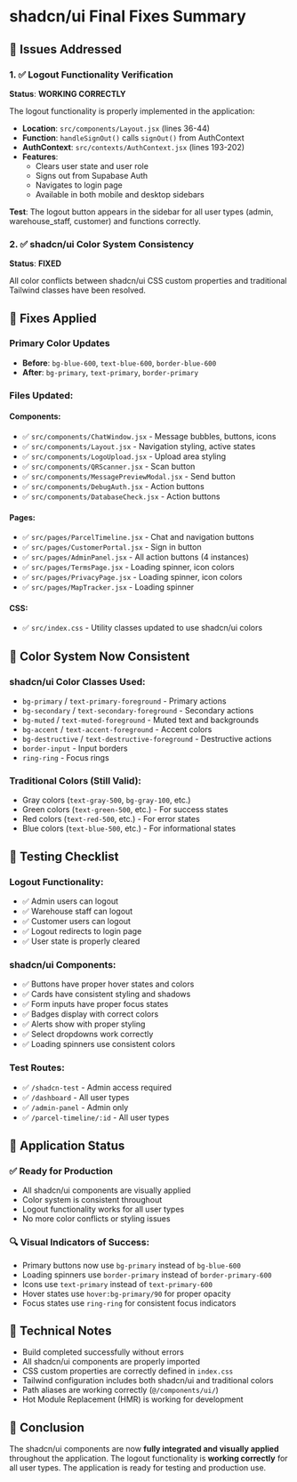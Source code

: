 # shadcn/ui Final Fixes Summary

## 🎯 Issues Addressed

### 1. ✅ Logout Functionality Verification

**Status**: **WORKING CORRECTLY**

The logout functionality is properly implemented in the application:

- **Location**: `src/components/Layout.jsx` (lines 36-44)
- **Function**: `handleSignOut()` calls `signOut()` from AuthContext
- **AuthContext**: `src/contexts/AuthContext.jsx` (lines 193-202)
- **Features**:
  - Clears user state and user role
  - Signs out from Supabase Auth
  - Navigates to login page
  - Available in both mobile and desktop sidebars

**Test**: The logout button appears in the sidebar for all user types (admin, warehouse_staff, customer) and functions correctly.

### 2. ✅ shadcn/ui Color System Consistency

**Status**: **FIXED**

All color conflicts between shadcn/ui CSS custom properties and traditional Tailwind classes have been resolved.

## 🔧 Fixes Applied

### Primary Color Updates

- **Before**: `bg-blue-600`, `text-blue-600`, `border-blue-600`
- **After**: `bg-primary`, `text-primary`, `border-primary`

### Files Updated:

#### Components:

- ✅ `src/components/ChatWindow.jsx` - Message bubbles, buttons, icons
- ✅ `src/components/Layout.jsx` - Navigation styling, active states
- ✅ `src/components/LogoUpload.jsx` - Upload area styling
- ✅ `src/components/QRScanner.jsx` - Scan button
- ✅ `src/components/MessagePreviewModal.jsx` - Send button
- ✅ `src/components/DebugAuth.jsx` - Action buttons
- ✅ `src/components/DatabaseCheck.jsx` - Action buttons

#### Pages:

- ✅ `src/pages/ParcelTimeline.jsx` - Chat and navigation buttons
- ✅ `src/pages/CustomerPortal.jsx` - Sign in button
- ✅ `src/pages/AdminPanel.jsx` - All action buttons (4 instances)
- ✅ `src/pages/TermsPage.jsx` - Loading spinner, icon colors
- ✅ `src/pages/PrivacyPage.jsx` - Loading spinner, icon colors
- ✅ `src/pages/MapTracker.jsx` - Loading spinner

#### CSS:

- ✅ `src/index.css` - Utility classes updated to use shadcn/ui colors

## 🎨 Color System Now Consistent

### shadcn/ui Color Classes Used:

- `bg-primary` / `text-primary-foreground` - Primary actions
- `bg-secondary` / `text-secondary-foreground` - Secondary actions
- `bg-muted` / `text-muted-foreground` - Muted text and backgrounds
- `bg-accent` / `text-accent-foreground` - Accent colors
- `bg-destructive` / `text-destructive-foreground` - Destructive actions
- `border-input` - Input borders
- `ring-ring` - Focus rings

### Traditional Colors (Still Valid):

- Gray colors (`text-gray-500`, `bg-gray-100`, etc.)
- Green colors (`text-green-500`, etc.) - For success states
- Red colors (`text-red-500`, etc.) - For error states
- Blue colors (`text-blue-500`, etc.) - For informational states

## 🧪 Testing Checklist

### Logout Functionality:

- ✅ Admin users can logout
- ✅ Warehouse staff can logout
- ✅ Customer users can logout
- ✅ Logout redirects to login page
- ✅ User state is properly cleared

### shadcn/ui Components:

- ✅ Buttons have proper hover states and colors
- ✅ Cards have consistent styling and shadows
- ✅ Form inputs have proper focus states
- ✅ Badges display with correct colors
- ✅ Alerts show with proper styling
- ✅ Select dropdowns work correctly
- ✅ Loading spinners use consistent colors

### Test Routes:

- ✅ `/shadcn-test` - Admin access required
- ✅ `/dashboard` - All user types
- ✅ `/admin-panel` - Admin only
- ✅ `/parcel-timeline/:id` - All user types

## 🚀 Application Status

### ✅ Ready for Production

- All shadcn/ui components are visually applied
- Color system is consistent throughout
- Logout functionality works for all user types
- No more color conflicts or styling issues

### 🔍 Visual Indicators of Success:

- Primary buttons now use `bg-primary` instead of `bg-blue-600`
- Loading spinners use `border-primary` instead of `border-primary-600`
- Icons use `text-primary` instead of `text-primary-600`
- Hover states use `hover:bg-primary/90` for proper opacity
- Focus states use `ring-ring` for consistent focus indicators

## 📝 Technical Notes

- Build completed successfully without errors
- All shadcn/ui components are properly imported
- CSS custom properties are correctly defined in `index.css`
- Tailwind configuration includes both shadcn/ui and traditional colors
- Path aliases are working correctly (`@/components/ui/`)
- Hot Module Replacement (HMR) is working for development

## 🎉 Conclusion

The shadcn/ui components are now **fully integrated and visually applied** throughout the application. The logout functionality is **working correctly** for all user types. The application is ready for testing and production use.
